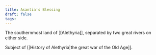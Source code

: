 ```yaml
---
title: Asantia's Blessing
draft: false
tags:
---
```

The southernmost land of [[Alethyria]], separated by two great rivers on either side.

Subject of [[History of Alethyria|the great war of the Old Age]].